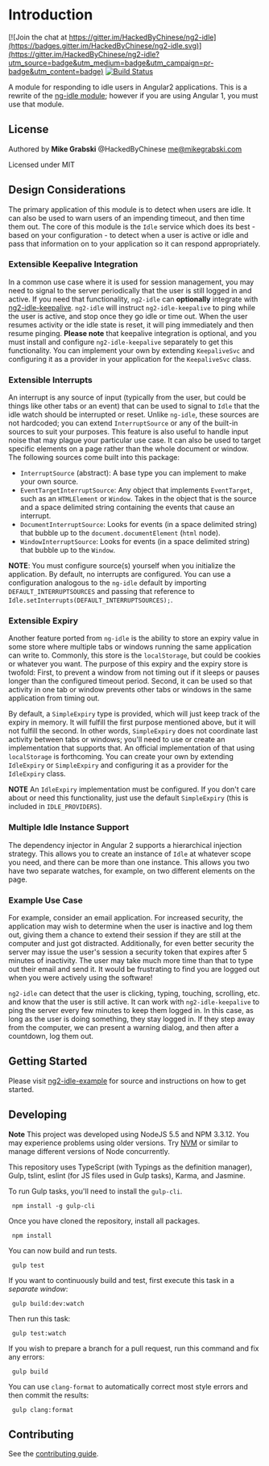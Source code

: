 # Introduction
[![Join the chat at https://gitter.im/HackedByChinese/ng2-idle](https://badges.gitter.im/HackedByChinese/ng2-idle.svg)](https://gitter.im/HackedByChinese/ng2-idle?utm_source=badge&utm_medium=badge&utm_campaign=pr-badge&utm_content=badge) [![Build Status](https://travis-ci.org/HackedByChinese/ng2-idle.svg?branch=master)](https://travis-ci.org/HackedByChinese/ng2-idle)

A module for responding to idle users in Angular2 applications. This is a rewrite of the [ng-idle module](https://github.com/HackedByChinese/ng-idle); however if you are using Angular 1, you must use that module.

## License
Authored by **Mike Grabski** @HackedByChinese me@mikegrabski.com

Licensed under MIT

## Design Considerations
The primary application of this module is to detect when users are idle. It can also be used to warn users of an impending timeout, and then time them out. The core of this module is the `Idle` service which does its best - based on your configuration - to detect when a user is active or idle and pass that information on to your application so it can respond appropriately.

### Extensible Keepalive Integration
In a common use case where it is used for session management, you may need to signal to the server periodically that the user is still logged in and active. If you need that functionality, `ng2-idle` can **optionally** integrate with [ng2-idle-keepalive](https://github.com/HackedByChinese/ng2-idle-keepalive). `ng2-idle` will instruct `ng2-idle-keepalive` to ping while the user is active, and stop once they go idle or time out. When the user resumes activity or the idle state is reset, it will ping immediately and then resume pinging. **Please note** that keepalive integration is optional, and you must install and configure `ng2-idle-keepalive` separately to get this functionality. You can implement your own by extending `KeepaliveSvc` and configuring it as a provider in your application for the `KeepaliveSvc` class.

### Extensible Interrupts
An interrupt is any source of input (typically from the user, but could be things like other tabs or an event) that can be used to signal to `Idle` that the idle watch should be interrupted or reset. Unlike `ng-idle`, these sources are not hardcoded; you can extend `InterruptSource` or any of the built-in sources to suit your purposes. This feature is also useful to handle input noise that may plague your particular use case. It can also be used to target specific elements on a page rather than the whole document or window. The following sources come built into this package:
- `InterruptSource` (abstract): A base type you can implement to make your own source.
- `EventTargetInterruptSource`: Any object that implements `EventTarget`, such as an `HTMLElement` or `Window`. Takes in the object that is the source and a space delimited string containing the events that cause an interrupt.
- `DocumentInterruptSource`: Looks for events (in a space delimited string) that bubble up to the `document.documentElement` (`html` node).
- `WindowInterruptSource`: Looks for events (in a space delimited string) that bubble up to the `Window`.

**NOTE**: You must configure source(s) yourself when you initialize the application. By default, no interrupts are configured. You can use a configuration analogous to the `ng-idle` default by importing `DEFAULT_INTERRUPTSOURCES` and passing that reference to `Idle.setInterrupts(DEFAULT_INTERRUPTSOURCES);`.

### Extensible Expiry
Another feature ported from `ng-idle` is the ability to store an expiry value in some store where multiple tabs or windows running the same application can write to. Commonly, this store is the `localStorage`, but could be cookies or whatever you want. The purpose of this expiry and the expiry store is twofold: First, to prevent a window from not timing out if it sleeps or pauses longer than the configured timeout period. Second, it can be used so that activity in one tab or window prevents other tabs or windows in the same application from timing out.

By default, a `SimpleExpiry` type is provided, which will just keep track of the expiry in memory. It will fulfill the first purpose mentioned above, but it will not fulfill the second. In other words, `SimpleExpiry` does not coordinate last activity between tabs or windows; you'll need to use or create an implementation that supports that. An official implementation of that using `localStorage` is forthcoming. You can create your own by extending `IdleExpiry` or `SimpleExpiry` and configuring it as a provider for the `IdleExpiry` class.

**NOTE** An `IdleExpiry` implementation must be configured. If you don't care about or need this functionality, just use the default `SimpleExpiry` (this is included in `IDLE_PROVIDERS`).

### Multiple Idle Instance Support
The dependency injector in Angular 2 supports a hierarchical injection strategy. This allows you to create an instance of `Idle` at whatever scope you need, and there can be more than one instance. This allows you two have two separate watches, for example, on two different elements on the page.

### Example Use Case
For example, consider an email application. For increased security, the application may wish to determine when the user is inactive and log them out, giving them a chance to extend their session if they are still at the computer and just got distracted. Additionally, for even better security the server may issue the user's session a security token that expires after 5 minutes of inactivity. The user may take much more time than that to type out their email and send it. It would be frustrating to find you are logged out when you were actively using the software!

`ng2-idle` can detect that the user is clicking, typing, touching, scrolling, etc. and know that the user is still active. It can work with `ng2-idle-keepalive` to ping the server every few minutes to keep them logged in. In this case, as long as the user is doing something, they stay logged in. If they step away from the computer, we can present a warning dialog, and then after a countdown, log them out.

## Getting Started
Please visit [ng2-idle-example](https://github.com/HackedByChinese/ng2-idle-example.git) for source and instructions on how to get started.

## Developing
**Note** This project was developed using NodeJS 5.5 and NPM 3.3.12. You may experience problems using older versions. Try [NVM](https://github.com/creationix/nvm) or similar to manage different versions of Node concurrently.

This repository uses TypeScript (with Typings as the definition manager), Gulp, tslint, eslint (for JS files used in Gulp tasks), Karma, and Jasmine.

To run Gulp tasks, you'll need to install the `gulp-cli`.

```
 npm install -g gulp-cli
```

Once you have cloned the repository, install all packages.

```
 npm install
```

You can now build and run tests.

```
 gulp test
```

If you want to continuously build and test, first execute this task in a _separate window_:

```
 gulp build:dev:watch
```

Then run this task:

```
 gulp test:watch
```

If you wish to prepare a branch for a pull request, run this command and fix any errors:

```
 gulp build
```

You can use `clang-format` to automatically correct most style errors and then commit the results:

```
 gulp clang:format
```

## Contributing
See the [contributing guide](https://github.com/HackedByChinese/ng2-idle/blob/master/CONTRIBUTING.md).
